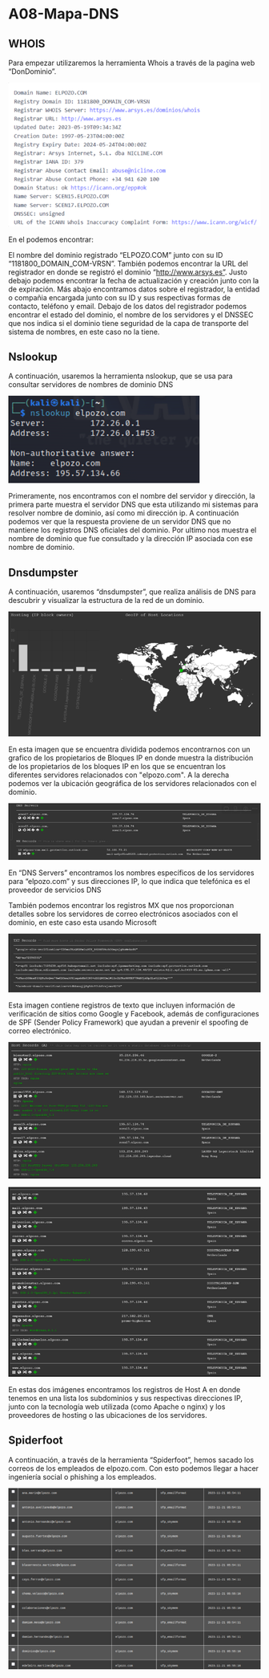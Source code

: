 # A08-Mapa-DNS
## WHOIS

Para empezar utilizaremos la herramienta Whois a través de la pagina web “DonDominio”.

![Untitled](img/1.png)

En el podemos encontrar:

El nombre del dominio registrado “ELPOZO.COM” junto con su ID “1181800_DOMAIN_COM-VRSN”. También podemos encontrar la URL del registrador en donde se registró el dominio “http://www.arsys.es”. Justo debajo podemos encontrar la fecha de actualización y creación junto con la de expiración. Más abajo encontramos datos sobre el registrador, la entidad o compañia encargada junto con su ID y sus respectivas formas de contacto, teléfono y email.  Debajo de los datos del registrador podemos encontrar el estado del dominio, el nombre de los servidores y el DNSSEC que nos indica si el dominio tiene seguridad de la capa de transporte del sistema de nombres, en este caso no la tiene.

## Nslookup

A continuación, usaremos la herramienta nslookup, que se usa para consultar servidores de nombres de dominio DNS 

![Untitled](img/2.png)

Primeramente, nos encontramos con el nombre del servidor y dirección, la primera parte muestra el servidor DNS que esta utilizando mi sistemas para resolver nombre de dominio, así como mi dirección ip. A continuación podemos ver que la respuesta proviene de un servidor DNS que no mantiene los registros DNS oficiales del dominio. Por ultimo nos muestra el nombre de dominio que fue consultado y la dirección IP asociada con ese nombre de dominio.

## Dnsdumpster

A continuación, usaremos “dnsdumpster”, que realiza análisis de DNS para descubrir y visualizar la estructura de la red de un dominio.

![Untitled](img/3.png)

En esta imagen que se encuentra dividida podemos encontrarnos con un grafico de los propietarios de Bloques IP en donde muestra la distribución de los propietarios de los bloques IP en los que se encuentran los diferentes servidores relacionados con "elpozo.com". A la derecha podemos ver la ubicación geográfica de los servidores relacionados con el dominio.

![Untitled](img/4.png)

En “DNS Servers” encontramos los nombres específicos de los servidores para “elpozo.com” y sus direcciones IP, lo que indica que telefónica es el proveedor de servicios DNS

También podemos encontrar los registros MX que nos proporcionan detalles sobre los servidores de correo electrónicos asociados con el dominio, en este caso esta usando Microsoft

![Untitled](img/5.png)

Esta imagen contiene registros de texto que incluyen información de verificación de sitios como Google y Facebook, además de configuraciones de SPF (Sender Policy Framework) que ayudan a prevenir el spoofing de correo electrónico.

![Untitled](img/6.png)

![Untitled](img/7.png)

En estas dos imágenes encontramos los registros de Host A en donde tenemos en una lista los subdominios y sus respectivas direcciones IP, junto con la tecnología web utilizada (como Apache o nginx) y los proveedores de hosting o las ubicaciones de los servidores.

## Spiderfoot

A continuación, a través de la herramienta “Spiderfoot”, hemos sacado los correos de los empleados de elpozo.com. Con esto podemos llegar a hacer ingeniería social o phishing a los empleados.

![Untitled](img/8.png)

